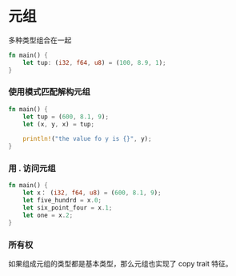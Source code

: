 # 元组

多种类型组合在一起

```rust
fn main() {
    let tup: (i32, f64, u8) = (100, 8.9, 1);
}
```

### 使用模式匹配解构元组

```rust
fn main() {
    let tup = (600, 8.1, 9);
    let (x, y, x) = tup;
    
    println!("the value fo y is {}", y);
}
```



### 用 . 访问元组

```rust
fn main() {
    let x： (i32, f64, u8) = (600, 8.1, 9);
    let five_hundrd = x.0;
    let six_point_four = x.1;
    let one = x.2;
}
```

### 所有权

如果组成元组的类型都是基本类型，那么元组也实现了 copy trait 特征。

